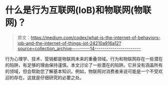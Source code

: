 # 什么是行为互联网(IoB)和物联网(物联网)？

> 原文：<https://medium.com/codex/what-is-the-internet-of-behaviors-iob-and-the-internet-of-things-iot-24210a916a12?source=collection_archive---------14----------------------->

行为心理学、技术、营销都是物联网未来的重叠领域。行为和物联网存在一些潜在的陷阱，有足够的理由保持谨慎。本文讨论了一些潜在的陷阱。它并没有涵盖所有的领域，但会帮助您了解基本知识。例如，物联网对消费者来说可能是一个不受欢迎的存在。这就是仔细研究的必要之处。